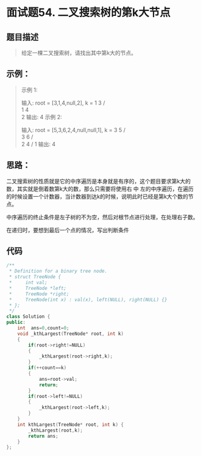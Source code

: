 # 面试题54. 二叉搜索树的第k大节点

## 题目描述

> 给定一棵二叉搜索树，请找出其中第k大的节点。

## 示例：

> 示例 1:
>
> 输入: root = [3,1,4,null,2], k = 1
>    3
>   / \
>  1   4
>   \
>    2
> 输出: 4
> 示例 2:
>
> 输入: root = [5,3,6,2,4,null,null,1], k = 3
>        5
>       / \
>      3   6
>     / \
>    2   4
>   /
>  1
> 输出: 4

## 思路：

二叉搜索树的性质就是它的中序遍历是本身就是有序的，这个题目要求第k大的数，其实就是倒着数第k大的数，那么只需要将使用右 中 左的中序遍历，在遍历的时候设置一个计数器，当计数器到达k的时候，说明此时已经是第k大个数的节点。

中序遍历的终止条件是左子树的不为空，然后对根节点进行处理，在处理右子数。

在递归时，要想到最后一个点的情况，写出判断条件

## 代码

```c++
/**
 * Definition for a binary tree node.
 * struct TreeNode {
 *     int val;
 *     TreeNode *left;
 *     TreeNode *right;
 *     TreeNode(int x) : val(x), left(NULL), right(NULL) {}
 * };
 */
class Solution {
public:
    int  ans=0,count=0;
    void _kthLargest(TreeNode* root, int k)
    {
        if(root->right!=NULL)
        {
            _kthLargest(root->right,k);
        }
        if(++count==k)
        {
            ans=root->val;
            return;
        }
        if(root->left!=NULL)
        {
            _kthLargest(root->left,k);
        }
    }
    int kthLargest(TreeNode* root, int k) {
        _kthLargest(root,k);
        return ans;
    }
};
```


